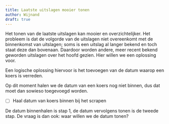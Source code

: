 ```yaml
---
title: Laatste uitslagen mooier tonen
author: Wijnand
draft: true
---
```

Het tonen van de laatste uitslagen kan mooier en overzichtelijker. Het probleem is dat de volgorde van de uitslagen niet overeenkomt met de binnenkomst van uitslagen; soms is een uitslag al langer bekend en toch staat deze dan bovenaan.
Daardoor worden andere, meer recent bekend geworden uitslagen over het hoofd gezien. Hier willen we een oplossing voor.

Een logische oplossing hiervoor is het toevoegen van de datum waarop een koers is verreden. 

Op dit moment halen we de datum van een koers nog niet binnen, dus dat moet dan sowieso toegevoegd worden.

- [ ] Haal datum van koers binnen bij het scrapen

De datum binnenhalen is stap 1, de datum vervolgens tonen is de tweede stap.
De vraag is dan ook: waar willen we de datum tonen?
